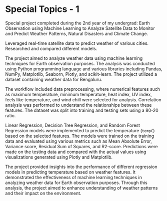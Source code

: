 # Special Topics - 1
Special project completed during the 2nd year of my undergrad: Earth Observation using Machine Learning to Analyze Satellite Data to Monitor and Predict Weather Patterns, Natural Disasters and Climate Change.

Leveraged real-time satellite data to predict weather of various cities. Researched and compared different models. 

The project aimed to analyze weather data using machine learning techniques for Earth observation purposes. The analysis was conducted using Python programming language and various libraries including Pandas, NumPy, Matplotlib, Seaborn, Plotly, and scikit-learn. The project utilized a dataset containing weather data for Bengaluru.

The workflow included data preprocessing, where numerical features such as maximum temperature, minimum temperature, heat index, UV index, feels like temperature, and wind chill were selected for analysis. Correlation analysis was performed to understand the relationships between these features. The dataset was split into training and testing sets using a 80-20 ratio.

Linear Regression, Decision Tree Regression, and Random Forest Regression models were implemented to predict the temperature (`tempC`) based on the selected features. The models were trained on the training data and evaluated using various metrics such as Mean Absolute Error, Variance score, Residual Sum of Squares, and R2-score. Predictions were made on the testing data and compared with the actual values using visualizations generated using Plotly and Matplotlib.

The project provided insights into the performance of different regression models in predicting temperature based on weather features. It demonstrated the effectiveness of machine learning techniques in analyzing weather data for Earth observation purposes. Through this analysis, the project aimed to enhance understanding of weather patterns and their impact on the environment.
